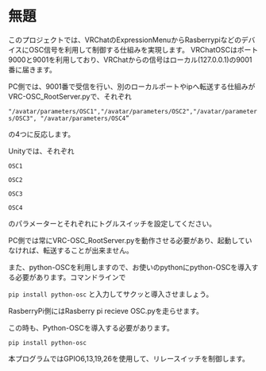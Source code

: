 # 無題

このプロジェクトでは、VRChatのExpressionMenuからRasberrypiなどのデバイスにOSC信号を利用して制御する仕組みを実現します。
VRChatOSCはポート9000と9001を利用しており、VRChatからの信号はローカル(127.0.0.1)の9001番に届きます。

PC側では、9001番で受信を行い、別のローカルポートやipへ転送する仕組みがVRC-OSC_RootServer.pyで、それぞれ

`"/avatar/parameters/OSC1","/avatar/parameters/OSC2","/avatar/parameters/OSC3", "/avatar/parameters/OSC4”`

の4つに反応します。

Unityでは、それぞれ

`OSC1`

`OSC2`

`OSC3`

`OSC4`

のパラメーターとそれぞれにトグルスイッチを設定してください。

PC側では常にVRC-OSC_RootServer.pyを動作させる必要があり、起動していなければ、転送することが出来ません。

また、python-OSCを利用しますので、お使いのpythonにpython-OSCを導入する必要があります。コマンドラインで

`pip install python-osc`  と入力してサクッと導入させましょう。

RasberryPi側にはRasberry pi recieve OSC.pyを走らせます。

この時も、Python-OSCを導入する必要があります。

`pip install python-osc`

本プログラムではGPIO6,13,19,26を使用して、リレースイッチを制御します。
